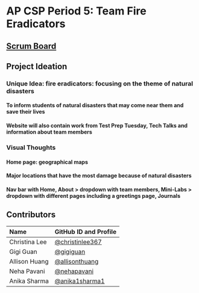# AP CSP Period 5: Team Fire Eradicators
## [Scrum Board](https://github.com/christinlee367/n225_fire_eradicators/projects/1)

## Project Ideation

### Unique Idea: fire eradicators: focusing on the theme of natural disasters
#### To inform students of natural disasters that may come near them and save their lives
#### Website will also contain work from Test Prep Tuesday, Tech Talks and information about team members

### Visual Thoughts
#### Home page: geographical maps
#### Major locations that have the most damage because of natural disasters
#### Nav bar with Home, About > dropdown with team members, Mini-Labs > dropdown with different pages including a greetings page, Journals

## Contributors
| Name | GitHub ID and Profile | 
|:-----|:----------------------|
| Christina Lee | [@christinlee367](https://github.com/christinlee367) | 
| Gigi Guan | [@gigiguan](https://github.com/gigiguan) | 
| Allison Huang | [@allisonthuang](https://github.com/allisonthuang) |
| Neha Pavani | [@nehapavani](https://github.com/nehapavani) | 
| Anika Sharma | [@anika1sharma1](https://github.com/anika1sharma1) | 